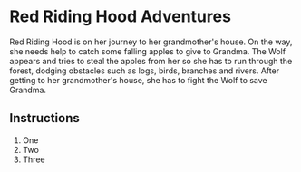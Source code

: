 # Red Riding Hood Adventures
Red Riding Hood is on her journey to her grandmother's house. On the way, she needs help to catch some falling apples to give to Grandma. The Wolf appears and tries to steal the apples from her so she has to run through the forest, dodging obstacles such as logs, birds, branches and rivers. After getting to her grandmother's house, she has to fight the Wolf to save Grandma.

## Instructions
  1. One
  2. Two
  3. Three
